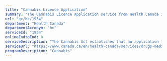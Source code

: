 ```yaml
---
title: "Cannabis Licence Application"
summary: "The Cannabis Licence Application service from Health Canada is not available end-to-end online, according to the GC Service Inventory."
url: "gc/hc/1954"
department: "Health Canada"
departmentAcronym: "hc"
serviceId: "1954"
onlineEndtoEnd: 0
serviceDescription: "The Cannabis Act establishes that an application for a licence must be filed with the Minister in the form and manner specified by the Minister and must include the information required by the Minister. This service processes licence applications from external applicants. (CSCB)"
serviceUrl: "https://www.canada.ca/en/health-canada/services/drugs-medication/cannabis/industry-licensees-applicants/applying-licence.html"
programDescription: "Cannabis"
---
```

